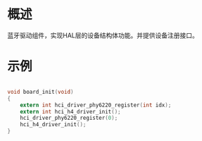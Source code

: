# 概述

蓝牙驱动组件，实现HAL层的设备结构体功能。并提供设备注册接口。

# 示例

```c

void board_init(void)
{
    extern int hci_driver_phy6220_register(int idx);
    extern int hci_h4_driver_init();
    hci_driver_phy6220_register(0);
    hci_h4_driver_init();
}
```

